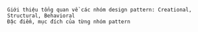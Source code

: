 
    Giới thiệu tổng quan về các nhóm design pattern: Creational, Structural, Behavioral
    Đặc điểm, mục đích của từng nhóm pattern
